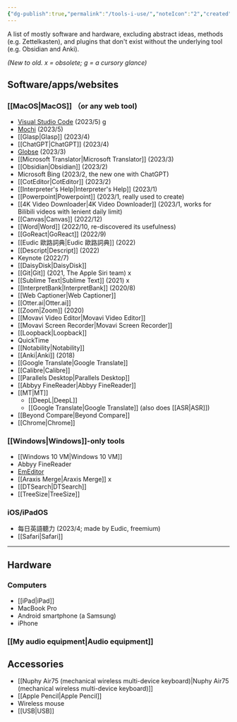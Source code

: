 ```yaml
---
{"dg-publish":true,"permalink":"/tools-i-use/","noteIcon":"2","created":"","updated":""}
---
```


A list of mostly software and hardware, excluding abstract ideas, methods (e.g. Zettelkasten), and plugins that don't exist without the underlying tool (e.g. Obsidian and Anki).

*(New to old. x = obsolete; g = a cursory glance)*

## Software/apps/websites

### [[MacOS\|MacOS]] （or any web tool)
- [Visual Studio Code](https://code.visualstudio.com/) (2023/5) g
- [Mochi](https://mochi.cards/) (2023/5)
- [[Glasp\|Glasp]] (2023/4)
- [[ChatGPT\|ChatGPT]] (2023/4)
- [Globse](https://glosbe.com/zh/en/%E8%90%BD%E6%B1%A4%E9%B8%A1) (2023/3)
- [[Microsoft Translator\|Microsoft Translator]] (2023/3)
- [[Obsidian\|Obsidian]] (2023/2)
- Microsoft Bing (2023/2, the new one with ChatGPT)
- [[CotEditor\|CotEditor]] (2023/2)
- [[Interpreter's Help\|Interpreter's Help]] (2023/1)
- [[Powerpoint\|Powerpoint]] (2023/1, really used to create)
- [[4K Video Downloader\|4K Video Downloader]] (2023/1, works for Bilibili videos with lenient daily limit)
- [[Canvas\|Canvas]] (2022/12)
- [[Word\|Word]] (2022/10, re-discovered its usefulness)
- [[GoReact\|GoReact]] (2022/9)
- [[Eudic 歐路詞典\|Eudic 歐路詞典]] (2022)
- [[Descript\|Descript]] (2022)
- Keynote (2022/7)
- [[DaisyDisk\|DaisyDisk]]
- [[Git\|Git]] (2021, The Apple Siri team) x
- [[Sublime Text\|Sublime Text]] (2021) x
- [[InterpretBank\|InterpretBank]] (2020/8)
- [[Web Captioner\|Web Captioner]]
- [[Otter.ai\|Otter.ai]]
- [[Zoom\|Zoom]] (2020)
- [[Movavi Video Editor\|Movavi Video Editor]]
- [[Movavi Screen Recorder\|Movavi Screen Recorder]]
- [[Loopback\|Loopback]]
- QuickTime
- [[Notability\|Notability]]
- [[Anki\|Anki]] (2018)
- [[Google Translate\|Google Translate]]
- [[Calibre\|Calibre]]
- [[Parallels Desktop\|Parallels Desktop]]
- [[Abbyy FineReader\|Abbyy FineReader]]
- [[MT\|MT]]
	- [[DeepL\|DeepL]]
	- [[Google Translate\|Google Translate]] (also does [[ASR\|ASR]])
- [[Beyond Compare\|Beyond Compare]]
- [[Chrome\|Chrome]]

### [[Windows\|Windows]]-only tools
- [[Windows 10 VM\|Windows 10 VM]]
- Abbyy FineReader
- [EmEditor](https://www.emeditor.com/)
- [[Araxis Merge\|Araxis Merge]] x
- [[DTSearch\|DTSearch]]
- [[TreeSize\|TreeSize]]

### iOS/iPadOS
- 每日英語聽力 (2023/4; made by Eudic, freemium)
- [[Safari\|Safari]]

---
## Hardware

### Computers
- [[iPad\|iPad]]
- MacBook Pro
- Android smartphone (a Samsung)
- iPhone

### [[My audio equipment\|Audio equipment]] 

## Accessories
- [[Nuphy Air75 (mechanical wireless multi-device keyboard)\|Nuphy Air75 (mechanical wireless multi-device keyboard)]]
- [[Apple Pencil\|Apple Pencil]]
- Wireless mouse
- [[USB\|USB]]
